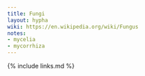 ```yaml
---
title: Fungi
layout: hypha
wiki: https://en.wikipedia.org/wiki/Fungus
notes:
- mycelia
- mycorrhiza
---
```


{% include links.md %}